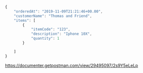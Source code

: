 ```js
{
    "orderedAt": "2019-11-09T21:21:46+00.00",
    "customerName": "Thomas and Friend",
    "items": [
        {
            "itemCode": "123",
            "description": "Iphone 10X",
            "quantity": 1
        }

    ]
}
```

https://documenter.getpostman.com/view/29495097/2s9Y5eLeLp